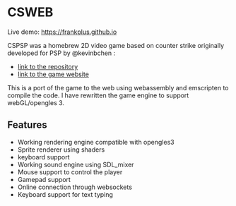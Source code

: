 # CSWEB
Live demo: https://frankplus.github.io

CSPSP was a homebrew 2D video game based on counter strike originally developed for PSP by 
@kevinbchen : 
- [link to the repository](https://github.com/kevinbchen/cspsp) 
- [link to the game website](https://cspsp.appspot.com/)

This is a port of the game to the web using webassembly and emscripten to compile the code. 
I have rewritten the game engine to support webGL/opengles 3.

## Features
- Working rendering engine compatible with opengles3
- Sprite renderer using shaders
- keyboard support
- Working sound engine using SDL_mixer
- Mouse support to control the player
- Gamepad support
- Online connection through websockets
- Keyboard support for text typing